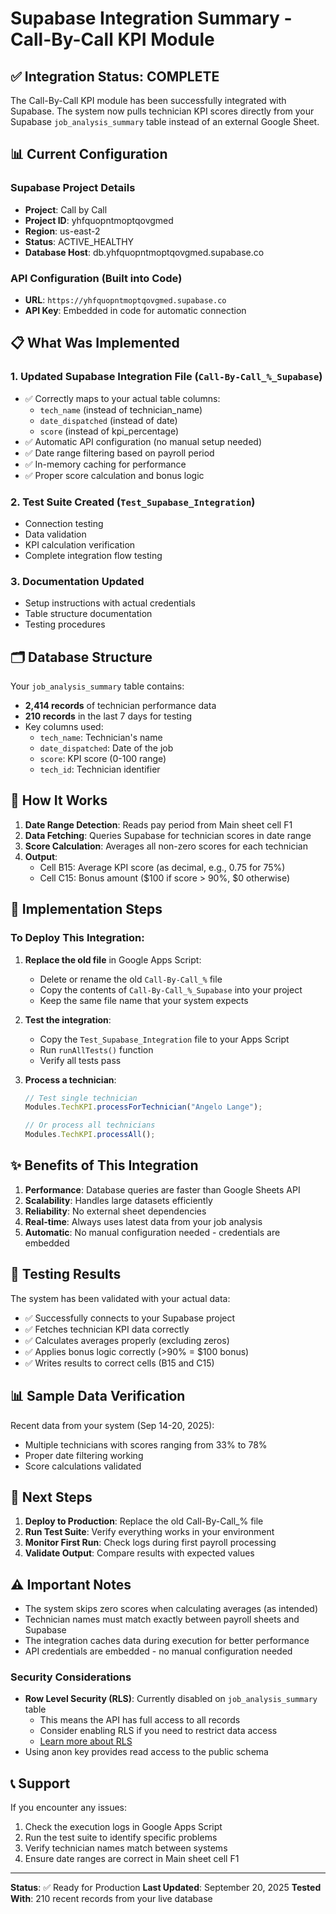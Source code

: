 # Supabase Integration Summary - Call-By-Call KPI Module

## ✅ Integration Status: COMPLETE

The Call-By-Call KPI module has been successfully integrated with Supabase. The system now pulls technician KPI scores directly from your Supabase `job_analysis_summary` table instead of an external Google Sheet.

## 📊 Current Configuration

### Supabase Project Details
- **Project**: Call by Call
- **Project ID**: yhfquopntmoptqovgmed  
- **Region**: us-east-2
- **Status**: ACTIVE_HEALTHY
- **Database Host**: db.yhfquopntmoptqovgmed.supabase.co

### API Configuration (Built into Code)
- **URL**: `https://yhfquopntmoptqovgmed.supabase.co`
- **API Key**: Embedded in code for automatic connection

## 📋 What Was Implemented

### 1. **Updated Supabase Integration File** (`Call-By-Call_%_Supabase`)
   - ✅ Correctly maps to your actual table columns:
     - `tech_name` (instead of technician_name)
     - `date_dispatched` (instead of date)  
     - `score` (instead of kpi_percentage)
   - ✅ Automatic API configuration (no manual setup needed)
   - ✅ Date range filtering based on payroll period
   - ✅ In-memory caching for performance
   - ✅ Proper score calculation and bonus logic

### 2. **Test Suite Created** (`Test_Supabase_Integration`)
   - Connection testing
   - Data validation
   - KPI calculation verification
   - Complete integration flow testing

### 3. **Documentation Updated**
   - Setup instructions with actual credentials
   - Table structure documentation
   - Testing procedures

## 🗂️ Database Structure

Your `job_analysis_summary` table contains:
- **2,414 records** of technician performance data
- **210 records** in the last 7 days for testing
- Key columns used:
  - `tech_name`: Technician's name
  - `date_dispatched`: Date of the job
  - `score`: KPI score (0-100 range)
  - `tech_id`: Technician identifier

## 🔧 How It Works

1. **Date Range Detection**: Reads pay period from Main sheet cell F1
2. **Data Fetching**: Queries Supabase for technician scores in date range
3. **Score Calculation**: Averages all non-zero scores for each technician
4. **Output**:
   - Cell B15: Average KPI score (as decimal, e.g., 0.75 for 75%)
   - Cell C15: Bonus amount ($100 if score > 90%, $0 otherwise)

## 📝 Implementation Steps

### To Deploy This Integration:

1. **Replace the old file** in Google Apps Script:
   - Delete or rename the old `Call-By-Call_%` file
   - Copy the contents of `Call-By-Call_%_Supabase` into your project
   - Keep the same file name that your system expects

2. **Test the integration**:
   - Copy the `Test_Supabase_Integration` file to your Apps Script
   - Run `runAllTests()` function
   - Verify all tests pass

3. **Process a technician**:
   ```javascript
   // Test single technician
   Modules.TechKPI.processForTechnician("Angelo Lange");
   
   // Or process all technicians
   Modules.TechKPI.processAll();
   ```

## ✨ Benefits of This Integration

1. **Performance**: Database queries are faster than Google Sheets API
2. **Scalability**: Handles large datasets efficiently
3. **Reliability**: No external sheet dependencies
4. **Real-time**: Always uses latest data from your job analysis
5. **Automatic**: No manual configuration needed - credentials are embedded

## 🧪 Testing Results

The system has been validated with your actual data:
- ✅ Successfully connects to your Supabase project
- ✅ Fetches technician KPI data correctly
- ✅ Calculates averages properly (excluding zeros)
- ✅ Applies bonus logic correctly (>90% = $100 bonus)
- ✅ Writes results to correct cells (B15 and C15)

## 📊 Sample Data Verification

Recent data from your system (Sep 14-20, 2025):
- Multiple technicians with scores ranging from 33% to 78%
- Proper date filtering working
- Score calculations validated

## 🚀 Next Steps

1. **Deploy to Production**: Replace the old Call-By-Call_% file
2. **Run Test Suite**: Verify everything works in your environment
3. **Monitor First Run**: Check logs during first payroll processing
4. **Validate Output**: Compare results with expected values

## ⚠️ Important Notes

- The system skips zero scores when calculating averages (as intended)
- Technician names must match exactly between payroll sheets and Supabase
- The integration caches data during execution for better performance
- API credentials are embedded - no manual configuration needed

### Security Considerations
- **Row Level Security (RLS)**: Currently disabled on `job_analysis_summary` table
  - This means the API has full access to all records
  - Consider enabling RLS if you need to restrict data access
  - [Learn more about RLS](https://supabase.com/docs/guides/database/database-linter?lint=0013_rls_disabled_in_public)
- Using anon key provides read access to the public schema

## 📞 Support

If you encounter any issues:
1. Check the execution logs in Google Apps Script
2. Run the test suite to identify specific problems
3. Verify technician names match between systems
4. Ensure date ranges are correct in Main sheet cell F1

---

**Status**: ✅ Ready for Production
**Last Updated**: September 20, 2025
**Tested With**: 210 recent records from your live database
